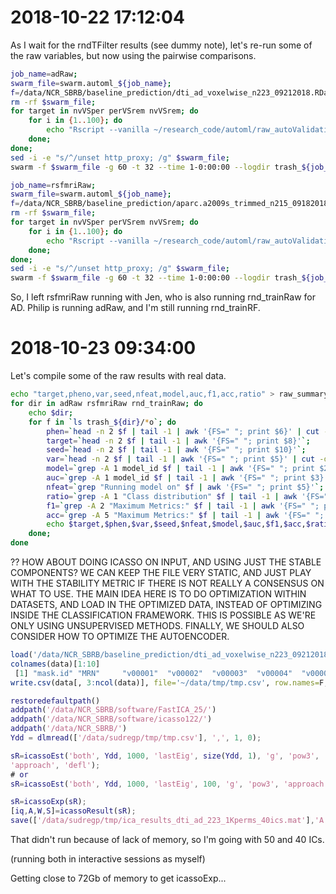 # 2018-10-22 17:12:04

As I wait for the rndTFilter results (see dummy note), let's re-run some of the
raw variables, but now using the pairwise comparisons. 

```bash
job_name=adRaw;
swarm_file=swarm.automl_${job_name};
f=/data/NCR_SBRB/baseline_prediction/dti_ad_voxelwise_n223_09212018.RData.gz;
rm -rf $swarm_file;
for target in nvVSper perVSrem nvVSrem; do
    for i in {1..100}; do
        echo "Rscript --vanilla ~/research_code/automl/raw_autoValidation.R $f /data/NCR_SBRB/baseline_prediction/long_clin_0918.csv ${target} /data/NCR_SBRB/baseline_prediction/models_test_raw/${USER} $RANDOM" >> $swarm_file;
    done;
done;
sed -i -e "s/^/unset http_proxy; /g" $swarm_file;
swarm -f $swarm_file -g 60 -t 32 --time 1-0:00:00 --logdir trash_${job_name} --job-name ${job_name} -m R --gres=lscratch:10;
```

```bash
job_name=rsfmriRaw;
swarm_file=swarm.automl_${job_name};
f=/data/NCR_SBRB/baseline_prediction/aparc.a2009s_trimmed_n215_09182018.RData.gz;
rm -rf $swarm_file;
for target in nvVSper perVSrem nvVSrem; do
    for i in {1..100}; do
        echo "Rscript --vanilla ~/research_code/automl/raw_autoValidation.R $f /data/NCR_SBRB/baseline_prediction/long_clin_0918.csv ${target} /data/NCR_SBRB/baseline_prediction/models_test_raw/${USER} $RANDOM" >> $swarm_file;
    done;
done;
sed -i -e "s/^/unset http_proxy; /g" $swarm_file;
swarm -f $swarm_file -g 60 -t 32 --time 1-0:00:00 --logdir trash_${job_name} --job-name ${job_name} -m R --gres=lscratch:10;
```

So, I left rsfmriRaw running with Jen, who is also running rnd_trainRaw for AD.
Philip is running adRaw, and I'm still running rnd_trainRF.

# 2018-10-23 09:34:00

Let's compile some of the raw results with real data.

```bash
echo "target,pheno,var,seed,nfeat,model,auc,f1,acc,ratio" > raw_summary.csv;
for dir in adRaw rsfmriRaw rnd_trainRaw; do
    echo $dir;
    for f in `ls trash_${dir}/*o`; do
        phen=`head -n 2 $f | tail -1 | awk '{FS=" "; print $6}' | cut -d"/" -f 5`;
        target=`head -n 2 $f | tail -1 | awk '{FS=" "; print $8}'`;
        seed=`head -n 2 $f | tail -1 | awk '{FS=" "; print $10}'`;
        var=`head -n 2 $f | tail -1 | awk '{FS=" "; print $5}' | cut -d"/" -f 4 | sed -e "s/\.R//g"`;
        model=`grep -A 1 model_id $f | tail -1 | awk '{FS=" "; print $2}' | cut -d"_" -f 1`;
        auc=`grep -A 1 model_id $f | tail -1 | awk '{FS=" "; print $3}'`;
        nfeat=`grep "Running model on" $f | awk '{FS=" "; print $5}'`;
        ratio=`grep -A 1 "Class distribution" $f | tail -1 | awk '{FS=" "; {for (i=2; i<=NF; i++) printf $i ";"}}'`;
        f1=`grep -A 2 "Maximum Metrics:" $f | tail -1 | awk '{FS=" "; print $5}'`;
        acc=`grep -A 5 "Maximum Metrics:" $f | tail -1 | awk '{FS=" "; print $5}'`;
        echo $target,$phen,$var,$seed,$nfeat,$model,$auc,$f1,$acc,$ratio >> raw_summary.csv;
    done;
done
```

?? HOW ABOUT DOING ICASSO ON INPUT, AND USING JUST THE STABLE COMPONENTS? WE CAN
KEEP THE FILE VERY STATIC, AND JUST PLAY WITH THE STABILITY METRIC IF THERE IS
NOT REALLY A CONSENSUS ON WHAT TO USE. THE MAIN IDEA HERE IS TO DO OPTIMIZATION
WITHIN DATASETS, AND LOAD IN THE OPTIMIZED DATA, INSTEAD OF OPTIMIZING INSIDE
THE CLASSIFICATION FRAMEWORK. THIS IS POSSIBLE AS WE'RE ONLY USING UNSUPERVISED
METHODS. FINALLY, WE SHOULD ALSO CONSIDER HOW TO OPTIMIZE THE AUTOENCODER.

```r
load('/data/NCR_SBRB/baseline_prediction/dti_ad_voxelwise_n223_09212018.RData.gz')
colnames(data)[1:10]
 [1] "mask.id" "MRN"     "v00001"  "v00002"  "v00003"  "v00004"  "v00005"  "v00006"  "v00007"  "v00008" 
write.csv(data[, 3:ncol(data)], file='~/data/tmp/tmp.csv', row.names=F, col.names=F) 
```

```matlab
restoredefaultpath()
addpath('/data/NCR_SBRB/software/FastICA_25/')
addpath('/data/NCR_SBRB/software/icasso122/')
addpath('/data/NCR_SBRB/')
Ydd = dlmread(['/data/sudregp/tmp/tmp.csv'], ',', 1, 0);

sR=icassoEst('both', Ydd, 1000, 'lastEig', size(Ydd, 1), 'g', 'pow3',
'approach', 'defl');
# or
sR=icassoEst('both', Ydd, 1000, 'lastEig', 100, 'g', 'pow3', 'approach', 'defl');

sR=icassoExp(sR);
[iq,A,W,S]=icassoResult(sR);
save(['/data/sudregp/tmp/ica_results_dti_ad_223_1Kperms_40ics.mat'],'A','S','W','iq','sR','-v7.3')
```

That didn't run because of lack of memory, so I'm going with 50 and 40 ICs.

(running both in interactive sessions as myself)

Getting close to 72Gb of memory to get icassoExp...

